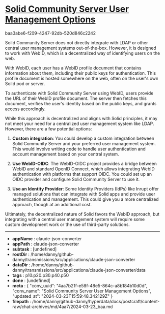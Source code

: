 # [Solid Community Server User Management Options](https://claude.ai/chat/4aa7b21f-e58f-48e5-864c-a8b184b10d0d)

baa3abe6-f209-4247-92db-520d846c2242

 Solid Community Server does not directly integrate with LDAP or other central user management systems out-of-the-box. However, it is designed to work with WebID, which is a decentralized way of identifying users on the web.

With WebID, each user has a WebID profile document that contains information about them, including their public keys for authentication. This profile document is hosted somewhere on the web, often on the user's own Solid pod or server.

To authenticate with Solid Community Server using WebID, users provide the URL of their WebID profile document. The server then fetches this document, verifies the user's identity based on the public keys, and grants access accordingly.

While this approach is decentralized and aligns with Solid principles, it may not meet your need for a centralized user management system like LDAP. However, there are a few potential options:

1. **Custom integration**: You could develop a custom integration between Solid Community Server and your preferred user management system. This would involve writing code to handle user authentication and account management based on your central system.

2. **Use WebID-OIDC**: The WebID-OIDC project provides a bridge between WebID and standard OpenID Connect, which allows integrating WebID authentication with platforms that support OIDC. You could set up an OIDC provider and configure Solid Community Server to use it.

3. **Use an Identity Provider**: Some Identity Providers (IdPs) like Inrupt offer managed solutions that can integrate with Solid apps and provide user authentication and management. This could give you a more centralized approach, though at an additional cost.

Ultimately, the decentralized nature of Solid favors the WebID approach, but integrating with a central user management system will require some custom development work or the use of third-party solutions.

---

* **appName** : claude-json-converter
* **appPath** : claude-json-converter
* **subtask** : [undefined]
* **rootDir** : /home/danny/github-danny/transmissions/src/applications/claude-json-converter
* **dataDir** : /home/danny/github-danny/transmissions/src/applications/claude-json-converter/data
* **tags** : p10.p20.p30.p40.p50
* **done** : [undefined]
* **meta** : {
  "conv_uuid": "4aa7b21f-e58f-48e5-864c-a8b184b10d0d",
  "conv_name": "Solid Community Server User Management Options",
  "updated_at": "2024-03-23T15:59:48.342129Z"
}
* **filepath** : /home/danny/github-danny/hyperdata/docs/postcraft/content-raw/chat-archives/md/4aa7/2024-03-23_baa.md